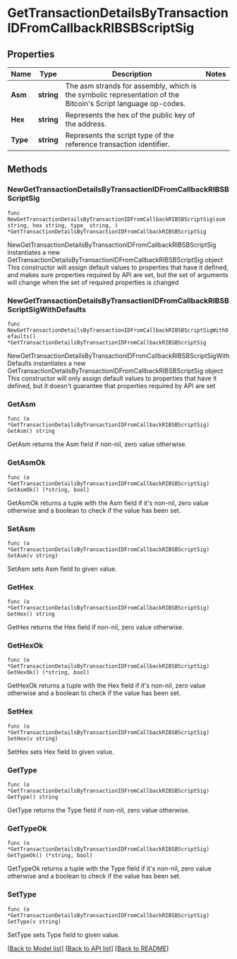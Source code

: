 # GetTransactionDetailsByTransactionIDFromCallbackRIBSBScriptSig

## Properties

Name | Type | Description | Notes
------------ | ------------- | ------------- | -------------
**Asm** | **string** | The asm strands for assembly, which is the symbolic representation of the Bitcoin&#39;s Script language op-codes. | 
**Hex** | **string** | Represents the hex of the public key of the address. | 
**Type** | **string** | Represents the script type of the reference transaction identifier. | 

## Methods

### NewGetTransactionDetailsByTransactionIDFromCallbackRIBSBScriptSig

`func NewGetTransactionDetailsByTransactionIDFromCallbackRIBSBScriptSig(asm string, hex string, type_ string, ) *GetTransactionDetailsByTransactionIDFromCallbackRIBSBScriptSig`

NewGetTransactionDetailsByTransactionIDFromCallbackRIBSBScriptSig instantiates a new GetTransactionDetailsByTransactionIDFromCallbackRIBSBScriptSig object
This constructor will assign default values to properties that have it defined,
and makes sure properties required by API are set, but the set of arguments
will change when the set of required properties is changed

### NewGetTransactionDetailsByTransactionIDFromCallbackRIBSBScriptSigWithDefaults

`func NewGetTransactionDetailsByTransactionIDFromCallbackRIBSBScriptSigWithDefaults() *GetTransactionDetailsByTransactionIDFromCallbackRIBSBScriptSig`

NewGetTransactionDetailsByTransactionIDFromCallbackRIBSBScriptSigWithDefaults instantiates a new GetTransactionDetailsByTransactionIDFromCallbackRIBSBScriptSig object
This constructor will only assign default values to properties that have it defined,
but it doesn't guarantee that properties required by API are set

### GetAsm

`func (o *GetTransactionDetailsByTransactionIDFromCallbackRIBSBScriptSig) GetAsm() string`

GetAsm returns the Asm field if non-nil, zero value otherwise.

### GetAsmOk

`func (o *GetTransactionDetailsByTransactionIDFromCallbackRIBSBScriptSig) GetAsmOk() (*string, bool)`

GetAsmOk returns a tuple with the Asm field if it's non-nil, zero value otherwise
and a boolean to check if the value has been set.

### SetAsm

`func (o *GetTransactionDetailsByTransactionIDFromCallbackRIBSBScriptSig) SetAsm(v string)`

SetAsm sets Asm field to given value.


### GetHex

`func (o *GetTransactionDetailsByTransactionIDFromCallbackRIBSBScriptSig) GetHex() string`

GetHex returns the Hex field if non-nil, zero value otherwise.

### GetHexOk

`func (o *GetTransactionDetailsByTransactionIDFromCallbackRIBSBScriptSig) GetHexOk() (*string, bool)`

GetHexOk returns a tuple with the Hex field if it's non-nil, zero value otherwise
and a boolean to check if the value has been set.

### SetHex

`func (o *GetTransactionDetailsByTransactionIDFromCallbackRIBSBScriptSig) SetHex(v string)`

SetHex sets Hex field to given value.


### GetType

`func (o *GetTransactionDetailsByTransactionIDFromCallbackRIBSBScriptSig) GetType() string`

GetType returns the Type field if non-nil, zero value otherwise.

### GetTypeOk

`func (o *GetTransactionDetailsByTransactionIDFromCallbackRIBSBScriptSig) GetTypeOk() (*string, bool)`

GetTypeOk returns a tuple with the Type field if it's non-nil, zero value otherwise
and a boolean to check if the value has been set.

### SetType

`func (o *GetTransactionDetailsByTransactionIDFromCallbackRIBSBScriptSig) SetType(v string)`

SetType sets Type field to given value.



[[Back to Model list]](../README.md#documentation-for-models) [[Back to API list]](../README.md#documentation-for-api-endpoints) [[Back to README]](../README.md)


